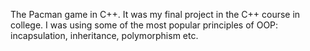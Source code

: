 The Pacman game in C++. It was my final project in the C++ course in college. I was using some of the most popular principles of OOP: incapsulation, inheritance, polymorphism etc.
